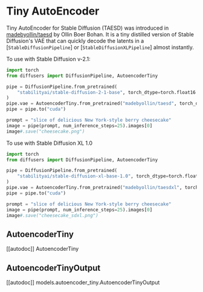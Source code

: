 <!--Copyright 2023 The HuggingFace Team. All rights reserved.

Licensed under the Apache License, Version 2.0 (the "License"); you may not use this file except in compliance with
the License. You may obtain a copy of the License at

http://www.apache.org/licenses/LICENSE-2.0

Unless required by applicable law or agreed to in writing, software distributed under the License is distributed on
an "AS IS" BASIS, WITHOUT WARRANTIES OR CONDITIONS OF ANY KIND, either express or implied. See the License for the
specific language governing permissions and limitations under the License.
-->

# Tiny AutoEncoder

Tiny AutoEncoder for Stable Diffusion (TAESD) was introduced in [madebyollin/taesd](https://github.com/madebyollin/taesd) by Ollin Boer Bohan. It is a tiny distilled version of Stable Diffusion's VAE that can quickly decode the latents in a [`StableDiffusionPipeline`] or [`StableDiffusionXLPipeline`] almost instantly.

To use with Stable Diffusion v-2.1:

```python
import torch
from diffusers import DiffusionPipeline, AutoencoderTiny

pipe = DiffusionPipeline.from_pretrained(
    "stabilityai/stable-diffusion-2-1-base", torch_dtype=torch.float16
)
pipe.vae = AutoencoderTiny.from_pretrained("madebyollin/taesd", torch_dtype=torch.float16)
pipe = pipe.to("cuda")

prompt = "slice of delicious New York-style berry cheesecake"
image = pipe(prompt, num_inference_steps=25).images[0]
image#.save("cheesecake.png")
```

To use with Stable Diffusion XL 1.0

```python
import torch
from diffusers import DiffusionPipeline, AutoencoderTiny

pipe = DiffusionPipeline.from_pretrained(
    "stabilityai/stable-diffusion-xl-base-1.0", torch_dtype=torch.float16
)
pipe.vae = AutoencoderTiny.from_pretrained("madebyollin/taesdxl", torch_dtype=torch.float16)
pipe = pipe.to("cuda")

prompt = "slice of delicious New York-style berry cheesecake"
image = pipe(prompt, num_inference_steps=25).images[0]
image#.save("cheesecake_sdxl.png")
```

## AutoencoderTiny

[[autodoc]] AutoencoderTiny

## AutoencoderTinyOutput

[[autodoc]] models.autoencoder_tiny.AutoencoderTinyOutput
